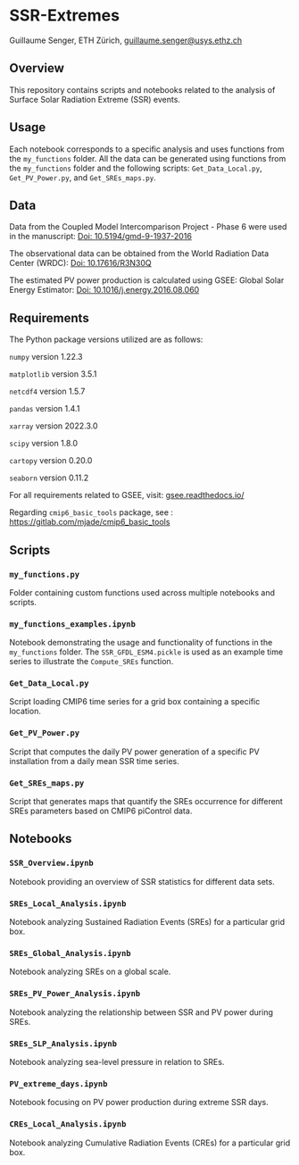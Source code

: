 # SSR-Extremes

Guillaume Senger, ETH Zürich, guillaume.senger@usys.ethz.ch

## Overview
This repository contains scripts and notebooks related to the analysis of Surface Solar Radiation Extreme (SSR) events.

## Usage

Each notebook corresponds to a specific analysis and uses functions from the `my_functions` folder. All the data can be generated using functions from the `my_functions` folder and the following scripts: `Get_Data_Local.py`, `Get_PV_Power.py`, and `Get_SREs_maps.py`.

## Data

Data from the Coupled Model Intercomparison Project - Phase 6 were used in the manuscript: [Doi: 10.5194/gmd-9-1937-2016](https://doi.org/10.5194/gmd-9-1937-2016)

The observational data can be obtained from the World Radiation Data Center (WRDC): [Doi: 10.17616/R3N30Q ](http://doi.org/10.17616/R3N30Q)

The estimated PV power production is calculated using GSEE: Global Solar Energy Estimator: [Doi: 10.1016/j.energy.2016.08.060](https://doi.org/10.1016/j.energy.2016.08.060)

## Requirements

The Python package versions utilized are as follows:

`numpy`      version 1.22.3

`matplotlib` version 3.5.1

`netcdf4`    version 1.5.7

`pandas`     version 1.4.1

`xarray`     version 2022.3.0

`scipy`      version 1.8.0

`cartopy`    version 0.20.0

`seaborn`    version 0.11.2

For all requirements related to GSEE, visit: [gsee.readthedocs.io/](https://gsee.readthedocs.io/en/latest/)

Regarding `cmip6_basic_tools` package, see : https://gitlab.com/mjade/cmip6_basic_tools
    
## Scripts

### `my_functions.py`
Folder containing custom functions used across multiple notebooks and scripts.

### `my_functions_examples.ipynb`
Notebook demonstrating the usage and functionality of functions in the `my_functions` folder. 
The `SSR_GFDL_ESM4.pickle` is used as an example time series to illustrate the `Compute_SREs` function.

### `Get_Data_Local.py`
Script loading CMIP6 time series for a grid box containing a specific location.

### `Get_PV_Power.py`
Script that computes the daily PV power generation of a specific PV installation from a daily mean SSR time series.

### `Get_SREs_maps.py`
Script that generates maps that quantify the SREs occurrence for different SREs parameters based on CMIP6 piControl data.

## Notebooks

### `SSR_Overview.ipynb`
Notebook providing an overview of SSR statistics for different data sets.

### `SREs_Local_Analysis.ipynb`
Notebook analyzing Sustained Radiation Events (SREs) for a particular grid box.

### `SREs_Global_Analysis.ipynb`
Notebook analyzing SREs on a global scale.

### `SREs_PV_Power_Analysis.ipynb`
Notebook analyzing the relationship between SSR and PV power during SREs.

### `SREs_SLP_Analysis.ipynb`
Notebook analyzing sea-level pressure in relation to SREs.

### `PV_extreme_days.ipynb`
Notebook focusing on PV power production during extreme SSR days.

### `CREs_Local_Analysis.ipynb`
Notebook analyzing Cumulative Radiation Events (CREs) for a particular grid box.
